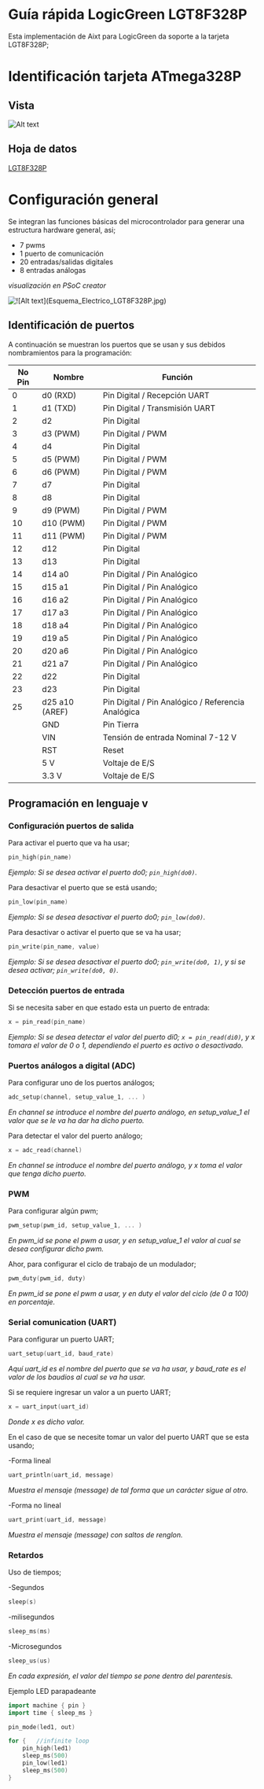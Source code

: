 # Guía rápida LogicGreen LGT8F328P
Esta implementación de Aixt para LogicGreen da soporte a la tarjeta LGT8F328P; 


# Identificación tarjeta ATmega328P

## Vista
![Alt text](Imagenes/LGT8F328P/LGT8F328P.jpg)

## Hoja de datos
[LGT8F328P](https://wolles-elektronikkiste.de/en/lgt8f328p-lqfp32-boards)




# Configuración general

Se integran las funciones básicas del microcontrolador para generar una estructura hardware general, asi;

- 7 pwms
- 1 puerto de comunicación
- 20 entradas/salidas digitales 
- 8 entradas análogas

*visualización en PSoC creator*

![!\[Alt text\](Esquema_Electrico_LGT8F328P.jpg)](Imagenes/LGT8F328P/Esquema_Electrico_LGT8F328P.jpg)

## Identificación de puertos
A continuación se muestran los puertos que se usan y sus debidos nombramientos para la programación: 

No Pin| Nombre |Función  |
----|----------|--------------|
0   |d0   (RXD) |Pin Digital / Recepción UART|
1   |d1   (TXD) |Pin Digital / Transmisión UART| 
2   |d2      |Pin Digital| 
3   |d3   (PWM) |Pin Digital / PWM|
4   |d4      |Pin Digital|
5   |d5   (PWM)  |Pin Digital / PWM|
6   |d6   (PWM)  |Pin Digital / PWM|
7   |d7      |Pin Digital|
8   |d8      |Pin Digital|
9   |d9   (PWM) |Pin Digital / PWM|
10  |d10  (PWM) |Pin Digital / PWM|
11  |d11  (PWM) |Pin Digital / PWM|
12  |d12       |Pin Digital|
13  |d13       |Pin Digital|
14  |d14   a0  |Pin Digital / Pin Analógico|
15  |d15   a1  |Pin Digital / Pin Analógico|
16  |d16   a2  |Pin Digital / Pin Analógico|
17  |d17   a3  |Pin Digital / Pin Analógico|
18  |d18   a4  |Pin Digital / Pin Analógico|
19  |d19   a5  |Pin Digital / Pin Analógico|
20  |d20   a6  |Pin Digital / Pin Analógico|
21  |d21   a7  |Pin Digital / Pin Analógico|
22  |d22       |Pin Digital|
23  |d23       |Pin Digital|
25  |d25   a10   (AREF) |Pin Digital / Pin Analógico / Referencia Analógica|
    |GND      |Pin Tierra|
    |VIN  |Tensión de entrada Nominal 7-12 V|
    |RST  |Reset|
    |5 V   |Voltaje de E/S|
    |3.3 V |Voltaje de E/S|






## Programación en lenguaje v

### Configuración puertos de salida

Para activar el puerto que va ha usar;
```go
pin_high(pin_name)
```
*Ejemplo: Si se desea activar el puerto do0;  `pin_high(do0)`.*

Para desactivar el puerto que se está usando;
```go
pin_low(pin_name)
```
*Ejemplo: Si se desea desactivar el puerto do0;  `pin_low(do0)`.*

Para desactivar o activar el puerto que se va ha usar;

```go
pin_write(pin_name, value)
```
*Ejemplo: Si se desea desactivar el puerto do0;  `pin_write(do0, 1)`, y si se desea activar;  `pin_write(do0, 0)`.*

### Detección puertos de entrada

Si se necesita saber en que estado esta un puerto de entrada:
```go
x = pin_read(pin_name)
```

*Ejemplo: Si se desea detectar el valor del puerto di0; `x = pin_read(di0)`, y x tomara el valor de 0 o 1, dependiendo el puerto es activo o desactivado.*

### Puertos análogos a digital (ADC)

Para configurar uno de los puertos análogos;
```go
adc_setup(channel, setup_value_1, ... )
```
*En channel se introduce el nombre del puerto análogo, en setup_value_1 el valor que se le va ha dar ha dicho puerto.*

Para detectar el valor del puerto análogo;
```go
x = adc_read(channel)
```
*En channel se introduce el nombre del puerto análogo, y x toma el valor que tenga dicho puerto.*

### PWM

Para configurar algún pwm;
```go
pwm_setup(pwm_id, setup_value_1, ... )
```
*En pwm_id se pone el pwm a usar,  y en setup_value_1 el valor al cual se desea configurar dicho pwm.*


Ahor, para configurar el ciclo de trabajo de un modulador;
```go
pwm_duty(pwm_id, duty)
```
*En pwm_id se pone el pwm a usar,  y en duty el valor del ciclo (de 0 a 100) en porcentaje.*

### Serial comunication (UART)

Para configurar un puerto UART;
```go
uart_setup(uart_id, baud_rate)
```
*Aquí uart_id es el nombre del puerto que se va ha usar, y baud_rate es el valor de los baudios al cual se va ha usar.*

Si se requiere ingresar un valor a un puerto UART;
```go
x = uart_input(uart_id)
```
*Donde x es dicho valor.*

En el caso de que se necesite tomar un valor del puerto UART que se esta usando;

-Forma lineal
```go
uart_println(uart_id, message)
```
*Muestra el mensaje (message) de tal forma que un carácter sigue al otro.*

-Forma no lineal
```go
uart_print(uart_id, message)
```
*Muestra el mensaje (message) con saltos de renglon.*

### Retardos

Uso de tiempos;

-Segundos
```go
sleep(s)
```
-milisegundos

```go
sleep_ms(ms)
```


-Microsegundos

```go
sleep_us(us)
```
*En cada expresión, el valor del tiempo se pone dentro del parentesis.*

Ejemplo LED parapadeante

```go
import machine { pin }
import time { sleep_ms }

pin_mode(led1, out)

for {   //infinite loop
    pin_high(led1)
    sleep_ms(500)
    pin_low(led1)
    sleep_ms(500)
}
```